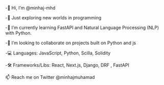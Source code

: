 -👋 Hi, I’m @minhaj-mhd

-👀 Just exploring new worlds in programming

-🌱 I’m currently learning FastAPI and Natural Language Processing (NLP) with Python.

-💞️ I’m looking to collaborate on projects built on Python and js

-💻 Languages: JavaScript, Python, Scilla, Solidity

-🛠️ Frameworks/Libs: React, Next.js, Django, DRF , FastAPI

📫 Reach me on Twitter @minhajmuhamad
